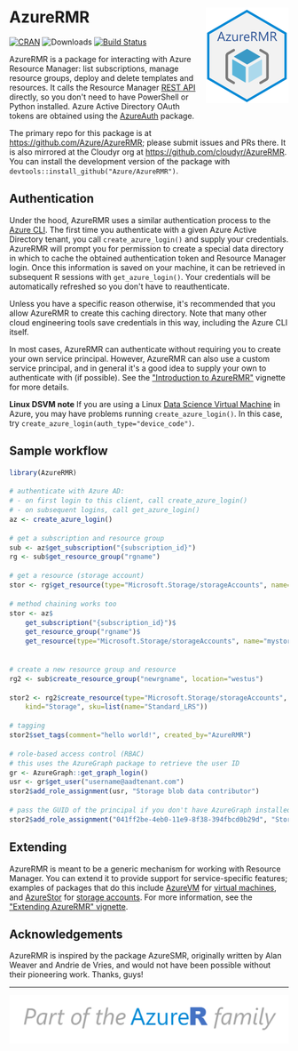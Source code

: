 # AzureRMR <img src="man/figures/logo.png" align="right" width=150 />

[![CRAN](https://www.r-pkg.org/badges/version/AzureRMR)](https://cran.r-project.org/package=AzureRMR)
![Downloads](https://cranlogs.r-pkg.org/badges/AzureRMR)
<a href="https://asiadatascience.visualstudio.com/AzureR/_build/latest?definitionId=4&branchName=master"><img src="https://asiadatascience.visualstudio.com/AzureR/_apis/build/status/Azure.AzureRMR?branchName=master" alt="Build Status" /></a>

AzureRMR is a package for interacting with Azure Resource Manager: list subscriptions, manage resource groups, deploy and delete templates and resources. It calls the Resource Manager [REST API](https://docs.microsoft.com/en-us/rest/api/resources) directly, so you don't need to have PowerShell or Python installed. Azure Active Directory OAuth tokens are obtained using the [AzureAuth](https://github.com/Azure/AzureAuth) package.

The primary repo for this package is at https://github.com/Azure/AzureRMR; please submit issues and PRs there. It is also mirrored at the Cloudyr org at https://github.com/cloudyr/AzureRMR. You can install the development version of the package with `devtools::install_github("Azure/AzureRMR")`.

## Authentication

Under the hood, AzureRMR uses a similar authentication process to the [Azure CLI](https://docs.microsoft.com/en-us/cli/azure/?view=azure-cli-latest). The first time you authenticate with a given Azure Active Directory tenant, you call `create_azure_login()` and supply your credentials. AzureRMR will prompt you for permission to create a special data directory in which to cache the obtained authentication token and Resource Manager login. Once this information is saved on your machine, it can be retrieved in subsequent R sessions with `get_azure_login()`. Your credentials will be automatically refreshed so you don't have to reauthenticate.

Unless you have a specific reason otherwise, it's recommended that you allow AzureRMR to create this caching directory. Note that many other cloud engineering tools save credentials in this way, including the Azure CLI itself.

In most cases, AzureRMR can authenticate without requiring you to create your own service principal. However, AzureRMR can also use a custom service principal, and in general it's a good idea to supply your own to authenticate with (if possible). See the ["Introduction to AzureRMR"](vignettes/intro.Rmd) vignette for more details.

**Linux DSVM note** If you are using a Linux [Data Science Virtual Machine](https://azure.microsoft.com/en-us/services/virtual-machines/data-science-virtual-machines/) in Azure, you may have problems running `create_azure_login()`. In this case, try `create_azure_login(auth_type="device_code")`.


## Sample workflow

```r
library(AzureRMR)

# authenticate with Azure AD:
# - on first login to this client, call create_azure_login()
# - on subsequent logins, call get_azure_login()
az <- create_azure_login()

# get a subscription and resource group
sub <- az$get_subscription("{subscription_id}")
rg <- sub$get_resource_group("rgname")

# get a resource (storage account)
stor <- rg$get_resource(type="Microsoft.Storage/storageAccounts", name="mystorage")

# method chaining works too
stor <- az$
    get_subscription("{subscription_id}")$
    get_resource_group("rgname")$
    get_resource(type="Microsoft.Storage/storageAccounts", name="mystorage")


# create a new resource group and resource
rg2 <- sub$create_resource_group("newrgname", location="westus")

stor2 <- rg2$create_resource(type="Microsoft.Storage/storageAccounts", name="mystorage2",
    kind="Storage", sku=list(name="Standard_LRS"))

# tagging
stor2$set_tags(comment="hello world!", created_by="AzureRMR")

# role-based access control (RBAC)
# this uses the AzureGraph package to retrieve the user ID
gr <- AzureGraph::get_graph_login()
usr <- gr$get_user("username@aadtenant.com")
stor2$add_role_assignment(usr, "Storage blob data contributor")

# pass the GUID of the principal if you don't have AzureGraph installed
stor2$add_role_assignment("041ff2be-4eb0-11e9-8f38-394fbcd0b29d", "Storage blob data contributor")
```

## Extending

AzureRMR is meant to be a generic mechanism for working with Resource Manager. You can extend it to provide support for service-specific features; examples of packages that do this include [AzureVM](https://github.com/Azure/AzureVM) for [virtual machines](https://azure.microsoft.com/en-us/services/virtual-machines/), and [AzureStor](https://github.com/Azure/AzureStor) for [storage accounts](https://azure.microsoft.com/en-us/services/storage/). For more information, see the ["Extending AzureRMR" vignette](vignettes/extend.Rmd).

## Acknowledgements

AzureRMR is inspired by the package AzureSMR, originally written by Alan Weaver and Andrie de Vries, and would not have been possible without their pioneering work. Thanks, guys!

---
<p align="center"><a href="https://github.com/Azure/AzureR"><img src="https://github.com/Azure/AzureR/raw/master/images/logo2.png" width=800 /></a></p>
